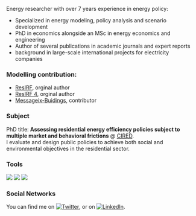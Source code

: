 Energy researcher with over 7 years experience in energy policy:
- Specialized in energy modeling, policy analysis and scenario development
- PhD in economics alongside an MSc in energy economics and engineering
- Author of several publications in academic journals and expert reports
- background in large-scale international projects for electricity companies

### Modelling contribution:
- [ResIRF](https://github.com/CIRED/Res-IRF), orginal author
- [ResIRF 4](https://github.com/CIRED/Res-IRF4), orginal author
- [Messageix-Buidings](https://github.com/iiasa/message-ix-buildings), contributor

### Subject
PhD title: **Assessing residential energy efficiency policies subject to multiple market and behavioral frictions** @ [CIRED](http://www.centre-cired.fr/fr/).  
I evaluate and design public policies to achieve both social and environmental objectives in the residential sector.  

### Tools
![](https://img.shields.io/badge/OS-MacOS-informational?style=flat&logo=<LOGO_NAME>&logoColor=white&color=2bbc8a)
![](https://img.shields.io/badge/Editor-Pycharm-informational?style=flat&logo=<LOGO_NAME>&logoColor=white&color=2bbc8a)
![](https://img.shields.io/badge/Code-Python-informational?style=flat&logo=<LOGO_NAME>&logoColor=white&color=2bbc8a)



### Social Networks
You can find me on [![Twitter][1.2]][1], or on [![LinkedIn][2.2]][2].

<!-- Icons -->

[1.2]: http://i.imgur.com/wWzX9uB.png (twitter icon without padding)
[2.2]: https://raw.githubusercontent.com/MartinHeinz/MartinHeinz/master/linkedin-3-16.png (LinkedIn icon without padding)

[1]: https://twitter.com/VivierLucas
[2]: https://www.linkedin.com/in/lucas-vivier-96110bb4/
